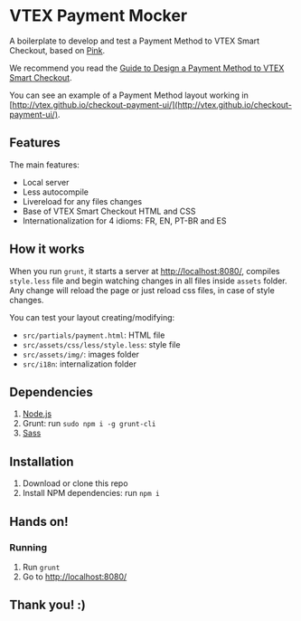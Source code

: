 # VTEX Payment Mocker

A boilerplate to develop and test a Payment Method to VTEX Smart Checkout, based on [Pink](https://github.com/augustocb/pink).

We recommend you read the [Guide to Design a Payment Method to VTEX Smart Checkout](https://docs.google.com/document/d/16JVEF6I5brdUl_zHpE6kUriVKuigycVUNEt20iPyoNI/edit#heading=h.qytoq9cybc2s).

You can see an example of a Payment Method layout working in [http://vtex.github.io/checkout-payment-ui/](http://vtex.github.io/checkout-payment-ui/).

## Features

The main features:

*   Local server
*   Less autocompile
*   Livereload for any files changes
*   Base of VTEX Smart Checkout HTML and CSS
*   Internationalization for 4 idioms: FR, EN, PT-BR and ES

## How it works

When you run `grunt`, it starts a server at [http://localhost:8080/](http://localhost:8080/), compiles `style.less` file and begin watching changes in all files inside `assets` folder. Any change will reload the page or just reload css files, in case of style changes.

You can test your layout creating/modifying:

*   `src/partials/payment.html`: HTML file
*   `src/assets/css/less/style.less`: style file
*   `src/assets/img/`: images folder
*   `src/i18n`: internalization folder

## Dependencies

1.  [Node.js](http://nodejs.org/download)
2.  Grunt: run `sudo npm i -g grunt-cli`
3.  [Sass](http://sass-lang.com/install)

## Installation

1.  Download or clone this repo
2.  Install NPM dependencies: run `npm i`

## Hands on!

### Running

1.  Run `grunt`
2.  Go to [http://localhost:8080/](http://localhost:8080/)

## Thank you! :)

